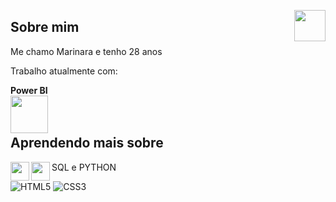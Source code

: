 <img src="https://avatars.githubusercontent.com/u/76715208?v=4" min-width="50px" max-width="50px" width="50px" align="right"></img>

## Sobre mim
Me chamo Marinara e tenho 28 anos

Trabalho atualmente com:

<b>Power BI</b> 
<br>
<img src="https://img.icons8.com/?size=512&id=qYfwpsRXEcpc&format=png" min-width="60px" max-width="60px" width="60px" align="left"></img>  
<br>

## Aprendendo mais sobre
SQL<img src="https://i.ibb.co/jRLFQGH/database.png" min-width="30px" max-width="30px" width="30px" align="left"></img>
e
PYTHON<img src="https://i.ibb.co/V3m4nw6/python.png" min-width="30px" max-width="30px" width="30px" align="left"></img>

![HTML5](https://img.shields.io/badge/HTML5-E34F26?style=for-the-badge&logo=html5&logoColor=white)
![CSS3](https://img.shields.io/badge/CSS3-1572B6?style=for-the-badge&logo=css3&logoColor=white)


